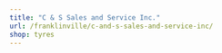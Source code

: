 ```yaml
---
title: "C & S Sales and Service Inc."
url: /franklinville/c-and-s-sales-and-service-inc/
shop: tyres
---
```

